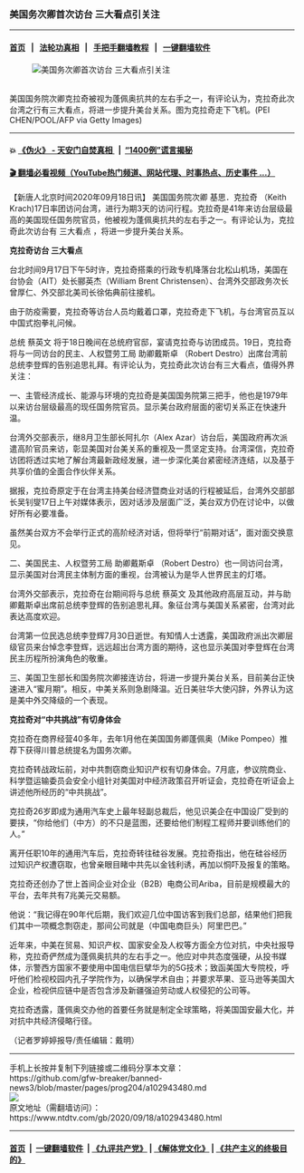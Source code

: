 ### 美国务次卿首次访台 三大看点引关注
------------------------

#### [首页](https://github.com/gfw-breaker/banned-news3/blob/master/README.md) &nbsp;&nbsp;|&nbsp;&nbsp; [法轮功真相](https://github.com/begood0513/basic/blob/master/README.md)  &nbsp;&nbsp;|&nbsp;&nbsp; [手把手翻墙教程](https://github.com/gfw-breaker/guides/wiki)  &nbsp;&nbsp;|&nbsp;&nbsp; [一键翻墙软件](https://github.com/gfw-breaker/nogfw/blob/master/README.md)  



<div><div class="featured_image">
 <figure>
  <img alt="美国务次卿首次访台 三大看点引关注" src="https://i.ntdtv.com/assets/uploads/2020/09/GettyImages-1228556578-800x450.jpg"/>
 </figure><br/>
 <span class="caption">
  美国国务院次卿克拉奇被视为蓬佩奥抗共的左右手之一，有评论认为，克拉奇此次台湾之行有三大看点，将进一步提升美台关系。图为克拉奇走下飞机。(PEI CHEN/POOL/AFP via Getty Images)
 </span>
</div>
</div><hr/>

#### 💥 [《伪火》 - 天安门自焚真相 ](http://158.247.195.190:10000/videos/blog/weihuo.html)&nbsp; |&nbsp; [“1400例”谎言揭秘  ](http://158.247.195.190:10000/videos/blog/jiexi1400.html)

#### [ 🎬  翻墙必看视频（YouTube热门频道、网站代理、时事热点、历史事件 ...）](https://github.com/gfw-breaker/links/blob/master/banned.md)

<div><div class="post_content" itemprop="articleBody">
 <p>
  【新唐人北京时间2020年09月18日讯】
  <ok href="https://www.ntdtv.com/gb/美国国务院次卿.htm">
   美国国务院次卿
  </ok>
  <ok href="https://www.ntdtv.com/gb/基思．克拉奇.htm">
   基思．克拉奇
  </ok>
  （Keith Krach)17日率团访问台湾，进行为期3天的访问行程。克拉奇是41年来访台层级最高的美国现任国务院官员，他被视为蓬佩奥抗共的左右手之一。有评论认为，克拉奇此次访台有
  <ok href="https://www.ntdtv.com/gb/三大看点.htm">
   三大看点
  </ok>
  ，将进一步提升美台关系。
 </p>
 <p>
  <strong>
   克拉奇访台
   <ok href="https://www.ntdtv.com/gb/三大看点.htm">
    三大看点
   </ok>
  </strong>
 </p>
 <p>
  台北时间9月17日下午5时许，克拉奇搭乘的行政专机降落台北松山机场，美国在台协会（AIT）处长郦英杰（William Brent Christensen）、台湾外交部政务次长曾厚仁、外交部北美司长徐佑典前往接机。
 </p>
 <p>
  由于防疫需要，克拉奇等访台人员均戴着口罩，克拉奇走下飞机，与台湾官员互以中国式抱拳礼问候。
 </p>
 <p>
  总统
  <ok href="https://www.ntdtv.com/gb/蔡英文.htm">
   蔡英文
  </ok>
  将于18日晚间在总统府官邸，宴请克拉奇与访团成员。19日，克拉奇将与一同访台的民主、人权暨劳工局
  <ok href="https://www.ntdtv.com/gb/助卿戴斯卓.htm">
   助卿戴斯卓
  </ok>
  （Robert Destro）出席台湾前总统李登辉的告别追思礼拜。有评论认为，克拉奇此次访台有三大看点，值得外界关注：
 </p>
 <p>
  一、主管经济成长、能源与环境的克拉奇是美国国务院第三把手，他也是1979年以来访台层级最高的现任国务院官员。显示美台政府层面的密切关系正在快速升温。
 </p>
 <p>
  台湾外交部表示，继8月卫生部长阿扎尔（Alex Azar）访台后，美国政府再次派遣高阶官员来访，彰显美国对台美关系的重视及一贯坚定支持。台湾深信，克拉奇访团将透过实地了解台湾最新政经发展，进一步深化美台紧密经济连结，以及基于共享价值的全面合作伙伴关系。
 </p>
 <p>
  据报，克拉奇原定于在台湾主持美台经济暨商业对话的行程被延后，台湾外交部部长吴钊燮17日上午对媒体表示，因对话涉及层面广泛，美台双方仍在讨论中，以做好所有必要准备。
 </p>
 <p>
  虽然美台双方不会举行正式的高阶经济对话，但将举行“前期对话”，面对面交换意见。
 </p>
 <p>
  二、美国民主、人权暨劳工局
  <ok href="https://www.ntdtv.com/gb/助卿戴斯卓.htm">
   助卿戴斯卓
  </ok>
  （Robert Destro）也一同访问台湾，显示美国对台湾民主体制方面的重视，台湾被认为是华人世界民主的灯塔。
 </p>
 <p>
  台湾外交部表示，克拉奇在台期间将与总统
  <ok href="https://www.ntdtv.com/gb/蔡英文.htm">
   蔡英文
  </ok>
  及其他政府高层互动，并与助卿戴斯卓出席前总统李登辉的告别追思礼拜。象征台湾与美国关系紧密，台湾对此表达高度欢迎。
 </p>
 <p>
  台湾第一位民选总统李登辉7月30日逝世。有知情人士透露，美国政府派出次卿层级官员来台悼念李登辉，远远超出台湾方面的期待，这也显示美国对李登辉在台湾民主历程所扮演角色的敬重。
 </p>
 <p>
  三、美国卫生部长和国务院次卿接连访台，将进一步提升美台关系，目前美台正快速进入“蜜月期”。相反，中美关系则急剧降温。近日美驻华大使闪辞，外界认为这是美中外交降级的一个表现。
 </p>
 <p>
  <strong>
   克拉奇对“中共挑战”有切身体会
  </strong>
 </p>
 <p>
  克拉奇在商界经营40多年，去年1月他在美国国务卿蓬佩奥（Mike Pompeo）推荐下获得川普总统提名为国务次卿。
 </p>
 <p>
  克拉奇转战政坛前，对中共剽窃商业知识产权有切身体会。7月底，参议院商业、科学暨运输委员会安全小组针对美国对中经济政策召开听证会，克拉奇在听证会上讲述他所经历的“中共挑战”。
  <div class="video_fit_container">
  </div>
 </p>
 <p>
  克拉奇26岁即成为通用汽车史上最年轻副总裁后，他见识美企在中国设厂受到的要挟，“你给他们（中方）的不只是蓝图，还要给他们制程工程师并要训练他们的人。”
 </p>
 <p>
  离开任职10年的通用汽车后，克拉奇转往硅谷发展。克拉奇指出，他在硅谷经历过知识产权遭窃取，也曾亲眼目睹中共先以金钱利诱，再加以恫吓及报复的策略。
 </p>
 <p>
  克拉奇还创办了世上首间企业对企业（B2B）电商公司Ariba，目前是规模最大的平台，去年共有7兆美元交易额。
 </p>
 <p>
  他说：“我记得在90年代后期，我们欢迎几位中国访客到我们总部，结果他们把我们其中一项概念剽窃走，那间公司就是（中国电商巨头）阿里巴巴。”
 </p>
 <p>
  近年来，中美在贸易、知识产权、国家安全及人权等方面全方位对抗，中央社报导称，克拉奇俨然成为蓬佩奥抗共的左右手之一。他应对中共态度强硬，从投书媒体，示警西方国家不要使用中国电信巨擘华为的5G技术；致函美国大专院校，呼吁他们检视校园内孔子学院作为，以确保学术自由；并要求苹果、亚马逊等美国大企业，检视供应链中是否包含涉及新疆强迫劳动或人权侵犯的公司等。
 </p>
 <p>
  克拉奇透露，蓬佩奥交办他的首要任务就是制定全球策略，将美国国安最大化，并对抗中共经济侵略行径。
 </p>
 <p>
  （记者罗婷婷报导/责任编辑：戴明）
 </p>
 <div class="single_ad">
 </div>
</div>
</div>
<hr/>
手机上长按并复制下列链接或二维码分享本文章：<br/>
https://github.com/gfw-breaker/banned-news3/blob/master/pages/prog204/a102943480.md <br/>
<a href='https://github.com/gfw-breaker/banned-news3/blob/master/pages/prog204/a102943480.md'><img src='https://github.com/gfw-breaker/banned-news3/blob/master/pages/prog204/a102943480.md.png'/></a> <br/>
原文地址（需翻墙访问）：https://www.ntdtv.com/gb/2020/09/18/a102943480.html


------------------------
#### [首页](https://github.com/gfw-breaker/banned-news3/blob/master/README.md) &nbsp;|&nbsp; [一键翻墙软件](https://github.com/gfw-breaker/nogfw/blob/master/README.md) &nbsp;| [《九评共产党》](https://github.com/gfw-breaker/9ping.md/blob/master/README.md#九评之一评共产党是什么) | [《解体党文化》](https://github.com/gfw-breaker/jtdwh.md/blob/master/README.md) | [《共产主义的终极目的》](https://github.com/gfw-breaker/gczydzjmd.md/blob/master/README.md)


<img src='http://gfw-breaker.win/banned-news3/pages/prog204/a102943480.md' width='0px' height='0px'/>